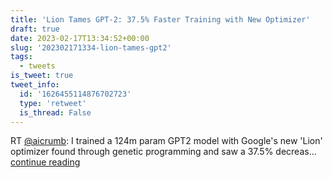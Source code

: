 ```yaml
---
title: 'Lion Tames GPT-2: 37.5% Faster Training with New Optimizer'
draft: true
date: 2023-02-17T13:34:52+00:00
slug: '202302171334-lion-tames-gpt2'
tags:
  - tweets
is_tweet: true
tweet_info:
  id: '1626455114876702723'
  type: 'retweet'
  is_thread: False
---
```




RT [@aicrumb](https://x.com/aicrumb): I trained a 124m param GPT2 model with Google's new 'Lion' optimizer found through genetic programming and saw a 37.5% decreas… [continue reading](https://x.com/sytelus/status/1626455114876702723)
